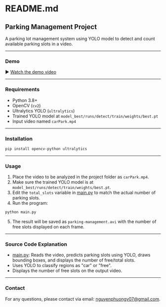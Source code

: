 # README.md

## Parking Management Project

A parking lot management system using YOLO model to detect and count available parking slots in a video.

---

### Demo

▶️ [Watch the demo video](https://drive.google.com/file/d/1CBrsH-xH2jNB7mFrT_2H96_WJ9wWixtu/view?usp=drive_link)

---

### Requirements

- Python 3.8+
- OpenCV (`cv2`)
- Ultralytics YOLO (`ultralytics`)
- Trained YOLO model at `model_best/runs/detect/train/weights/best.pt`
- Input video named `carPark.mp4`

---

### Installation

```sh
pip install opencv-python ultralytics
```

---

### Usage

1. Place the video to be analyzed in the project folder as `carPark.mp4`.
2. Make sure the trained YOLO model is at `model_best/runs/detect/train/weights/best.pt`.
3. Edit the `total_slots` variable in [main.py](d:\Projects_COMPUTER_VISION\venv\Project_Parking_Management\main.py) to match the actual number of parking slots.
4. Run the program:

```sh
python main.py
```

5. The result will be saved as `parking-management.avi` with the number of free slots displayed on each frame.

---

### Source Code Explanation

- [main.py](d:\Projects_COMPUTER_VISION\venv\Project_Parking_Management\main.py): Reads the video, predicts parking slots using YOLO, draws bounding boxes, and displays the number of free/total slots.
- Uses YOLO to classify regions as "car" or "free".
- Displays the number of free slots on the output video.

---

### Contact

For any questions, please contact via email: nguyenphuongv07@gmail.com.

